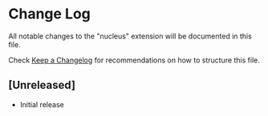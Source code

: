 # Change Log

All notable changes to the "nucleus" extension will be documented in this file.

Check [Keep a Changelog](http://keepachangelog.com/) for recommendations on how to structure this file.

## [Unreleased]

- Initial release